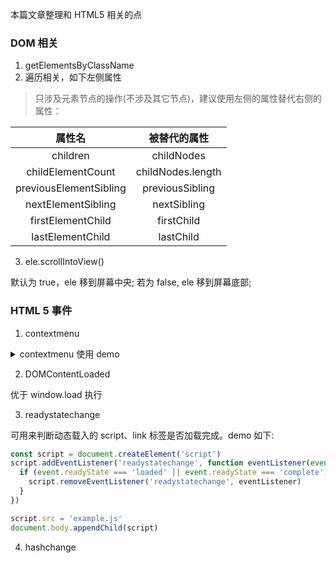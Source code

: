 本篇文章整理和 HTML5 相关的点

### DOM 相关

1. getElementsByClassName
2. 遍历相关，如下左侧属性

> 只涉及元素节点的操作(不涉及其它节点)，建议使用左侧的属性替代右侧的属性：

| 属性名 | 被替代的属性 |
| :-: | :-: |
| children | childNodes |
| childElementCount | childNodes.length |
| previousElementSibling | previousSibling |
| nextElementSibling | nextSibling |
| firstElementChild | firstChild |
| lastElementChild | lastChild |

3. ele.scrollIntoView()

默认为 true，ele 移到屏幕中央; 若为 false, ele 移到屏幕底部;

### HTML 5 事件

1. contextmenu

<details>
  <summary>contextmenu 使用 demo</summary>

```html
<ul id="myMenu" style="position: absolute;visibility: hidden;background-color: silver">
  <li>111</li>
  <li>222</li>
  <li>333</li>
</ul>
<script>
  var menu = document.getElementById('myMenu')
  document.addEventListener('contextmenu', (event) => {
    event.preventDefault()
    menu.style.left = event.clientX + 'px'
    menu.style.top = event.clientY + 'px'
    menu.style.visibility = 'visible'
  }, false)
  document.addEventListener('click', (event) => {
    menu.style.visibility = 'hidden'
  }, false)
</script>
```
</details>

2. DOMContentLoaded

优于 window.load 执行

3. readystatechange

可用来判断动态载入的 script、link 标签是否加载完成。demo 如下:

```js
const script = document.createElement('script')
script.addEventListener('readystatechange', function eventListener(event) {
  if (event.readyState === 'loaded' || event.readyState === 'complete') { // hack 的手段，浏览器自身的问题
    script.removeEventListener('readystatechange', eventListener)
  }
})

script.src = 'example.js'
document.body.appendChild(script)
```

4. hashchange